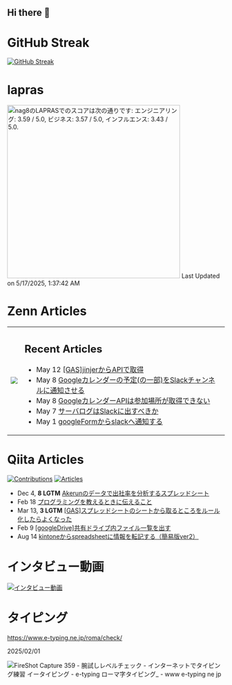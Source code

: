 ## Hi there 👋

<!--https://github.com/antonkomarev/github-profile-views-counter-->


# GitHub Streak
[![GitHub Streak](https://github-readme-streak-stats.herokuapp.com?user=nag8&theme=transparent&hide_border=true&date_format=%5BY.%5Dn.j)](https://git.io/streak-stats)

# lapras
<!--START_SECTION:lapras-card-->
<p ><a href="https://lapras.com/public/nag8" target="_blank" rel="noopener noreferrer"><img alt="nag8のLAPRASでのスコアは次の通りです: エンジニアリング: 3.59 / 5.0, ビジネス: 3.57 / 5.0, インフルエンス: 3.43 / 5.0." src="https://lapras-card-generator.vercel.app/api/svg?e=3.59&b=3.57&i=3.43&b1=%23020E27&b2=%230E5593&i1=%23030E21&i2=%231688BF&l=ja" width="400" ></a>  
Last Updated on 5/17/2025, 1:37:42 AM</p>
<!--END_SECTION:lapras-card-->

# Zenn Articles
<table>
  <td valign="center">
    <img src="https://github-readme-blog-score-shota1995m.vercel.app/api/get_zenn_score?zennId=nag8">
  </td>
  <td valign="center">
<h2>Recent Articles</h2>
    
<!-- profile updater begin: zenn -->
- May 12 [[GAS]jinjerからAPIで取得](https://zenn.dev/lancers/articles/3ab8b6761a489e)
- May 8 [Googleカレンダーの予定(の一部)をSlackチャンネルに通知させる](https://zenn.dev/lancers/articles/8eb039dfdf69b1)
- May 8 [GoogleカレンダーAPIは参加場所が取得できない](https://zenn.dev/nag8/articles/8e419ca6f6f2e3)
- May 7 [サーバログはSlackに出すべきか](https://zenn.dev/nag8/articles/5b37a958930fc8)
- May 1 [googleFormからslackへ通知する](https://zenn.dev/lancers/articles/7e78fa66b747a5)
<!-- profile updater end: zenn -->

  </td>
</table>

# Qiita Articles
<p align="left">
  <a href="https://qiita.com/nintia8"><img src="https://badgen.org/img/qiita/nintia8/contributions?style=for-the-badge" alt="Contributions" /></a>
  <a href="https://qiita.com/nintia8"><img src="https://badgen.org/img/qiita/nintia8/articles?style=for-the-badge" alt="Articles" /></a>
</p>

<!-- profile updater begin: qiita -->
- Dec 4, **8 LGTM** [Akerunのデータで出社率を分析するスプレッドシート](https://qiita.com/nintia8/items/1a3cb0d1295582e6c142)
- Feb 18 [プログラミングを教えるときに伝えること](https://qiita.com/nintia8/items/5909af9eb50c01ec6e2c)
- Mar 13, **3 LGTM** [[GAS]スプレッドシートのシートから取るところをルール化したらよくなった](https://qiita.com/nintia8/items/8b5e5b22533b7091b974)
- Feb 9 [[googleDrive]共有ドライブ内ファイル一覧を出す](https://qiita.com/nintia8/items/dc1f34127a74bce3cc61)
- Aug 14 [kintoneからspreadsheetに情報を転記する（簡易版ver2）](https://qiita.com/nintia8/items/1dc8ba862f4687cd83be)
<!-- profile updater end: qiita -->



# インタビュー動画
[![インタビュー動画](https://github.com/user-attachments/assets/0a607852-8767-46ed-981c-da9612745a77)](https://www.youtube.com/watch?v=z0SGMElT6jI)

# タイピング
https://www.e-typing.ne.jp/roma/check/

2025/02/01

![FireShot Capture 359 - 腕試しレベルチェック - インターネットでタイピング練習 イータイピング - e-typing ローマ字タイピング_ - www e-typing ne jp](https://github.com/user-attachments/assets/e6443ceb-6c58-4e80-bee0-5fbb89346ade)

<!--
**nag8/nag8** is a ✨ _special_ ✨ repository because its `README.md` (this file) appears on your GitHub profile.

Here are some ideas to get you started:

- 🔭 I’m currently working on ...
- 🌱 I’m currently learning ...
- 👯 I’m looking to collaborate on ...
- 🤔 I’m looking for help with ...
- 💬 Ask me about ...
- 📫 How to reach me: ...
- 😄 Pronouns: ...
- ⚡ Fun fact: ...
-->
